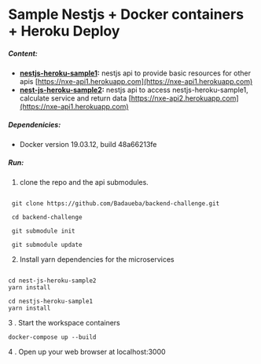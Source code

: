 # Sample Nestjs + Docker containers + Heroku Deploy

##### Content:

- <b>[nestjs-heroku-sample1](https://nxe-api1.herokuapp.com):</b>
  nestjs api to provide basic resources for other apis
  [https://nxe-api1.herokuapp.com](https://nxe-api1.herokuapp.com)
- <b>[nest-js-heroku-sample2](https://nxe-api2.herokuapp.com):</b>
  nestjs api to access nestjs-heroku-sample1, calculate service and return data
  [https://nxe-api2.herokuapp.com](https://nxe-api1.herokuapp.com)

##### Dependenicies:

- Docker version 19.03.12, build 48a66213fe

##### Run:

1.  clone the repo and the api submodules.

```

 git clone https://github.com/Badaueba/backend-challenge.git

 cd backend-challenge

 git submodule init

 git submodule update

```

2. Install yarn dependencies for the microservices

```

cd nest-js-heroku-sample2
yarn install

cd nestjs-heroku-sample1
yarn install

```

3 . Start the workspace containers

```
docker-compose up --build

```

4 . Open up your web browser at localhost:3000
